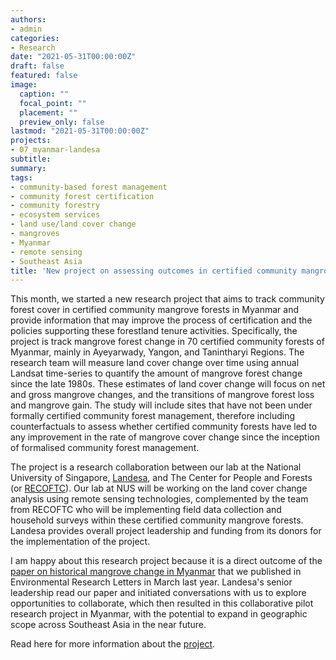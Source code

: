 ```yaml
---
authors:
- admin
categories:
- Research
date: "2021-05-31T00:00:00Z"
draft: false
featured: false
image:
  caption: ""
  focal_point: ""
  placement: ""
  preview_only: false
lastmod: "2021-05-31T00:00:00Z"
projects:
- 07_myanmar-landesa
subtitle:
summary:
tags:
- community-based forest management 
- community forest certification
- community forestry
- ecosystem services
- land use/land cover change
- mangroves
- Myanmar
- remote sensing
- Southeast Asia
title: 'New project on assessing outcomes in certified community mangrove forests.'
---
```

This month, we started a new research project that aims to track community forest cover in certified community mangrove forests in Myanmar and provide information that may improve the process of certification and the policies supporting these forestland tenure activities. Specifically, the project is track mangrove forest change in 70 certified community forests of Myanmar, mainly in Ayeyarwady, Yangon, and Tanintharyi Regions. The research team will measure land cover change over time using annual Landsat time-series to quantify the amount of mangrove forest change since the late 1980s. These estimates of land cover change will focus on net and gross mangrove changes, and the transitions of mangrove forest loss and mangrove gain. The study will include sites that have not been under formally certified community forest management, therefore including counterfactuals to assess whether certified community forests have led to any improvement in the rate of mangrove cover change since the inception of formalised community forest management.

The project is a research collaboration between our lab at the National University of Singapore, [Landesa](https://www.landesa.org), and The Center for People and Forests (or [RECOFTC](https://www.recoftc.org)). Our lab at NUS will be working on the land cover change analysis using remote sensing technologies, complemented by the team from RECOFTC who will be implementing field data collection and household surveys within these certified community mangrove forests. Landesa provides overall project leadership and funding from its donors for the implementation of the project.

I am happy about this research project because it is a direct outcome of the [paper on historical mangrove change in Myanmar](https://iopscience.iop.org/article/10.1088/1748-9326/ab666d) that we published in Environmental Research Letters in  March last year. Landesa's senior leadership read our paper and initiated conversations with us to explore opportunities to collaborate, which then resulted in this collaborative pilot research project in Myanmar, with the potential to expand in geographic scope across Southeast Asia in the near future. 

Read here for more information about the [project](https://dondealban.netlify.app/project/07_myanmar-landesa/).